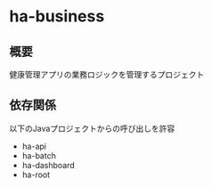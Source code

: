# ha-business

## 概要
健康管理アプリの業務ロジックを管理するプロジェクト

## 依存関係
以下のJavaプロジェクトからの呼び出しを許容
- ha-api
- ha-batch
- ha-dashboard
- ha-root

